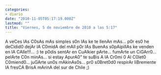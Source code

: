 ```yaml
---
categories:
- diario
date: "2010-11-05T05:17:19.000Z"
lastmod: ""
title: "Viernes, 5 de noviembre de 2010 a las 5:17"
---
```


A veCes lAs C0sAs mAs simples s0n lAs ke te llenAn mAs... p0r es0 he deCidid0 dejAr lA C0midA del mAll p0r lAs BuenAs s0pAipillAs ke venden en lA CAlle!!!... :) te p0dis sentAr en CuAlkier pArte... fumArte un CiGArr0... pelArte C0n minAs... si estay ApurA0" te suBis A lA Cr0mi 0 Al C0let0 C0miend0... juGArte un0s mAkinAs0s... pr0 s0Bret0d0 respirAr liBremente lA fresCA BrisA mArinA del sur de Chile ;)